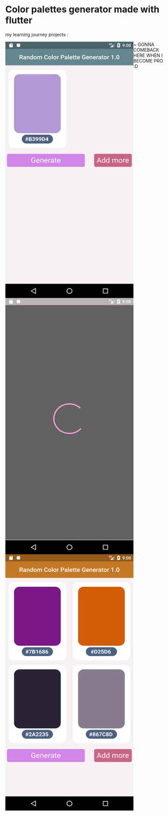 # Color palettes generator made with flutter

my learning journey projects :



<img align="left" src="/screen_shots/start_screen.png" width=400 height=800 alt="0xcm1k3" />
<img align="left" src="/screen_shots/loading_screen.png" width=400 height=800  alt="0xcm1k3" />
<img align="left" src="/screen_shots/multi_palettes.png"  width=400 height=800 alt="0xcm1k3" />




~ GONNA COMEBACK HERE WHEN I BECOME PRO :D
